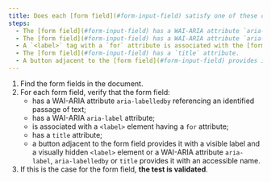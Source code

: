 ```yaml
---
title: Does each [form field](#form-input-field) satisfy one of these conditions?
steps:
  - The [form field](#form-input-field) has a WAI-ARIA attribute `aria-labelledby` referencing a [text passage](#text-passage-linked-by-aria -labelledby-or-aria-describedby) identified.
  - The [form field](#form-input-field) has a WAI-ARIA attribute `aria-label`.
  - A `<label>` tag with a `for` attribute is associated with the [form field](#form-input-field).
  - The [form field](#form-input-field) has a `title` attribute.
  - A button adjacent to the [form field](#form-input-field) provides it with a visible label and a visually hidden `<label>` element or a WAI-ARIA `aria-label` attribute, ` aria-labelledby` or `title` provides an accessible name for it.
---
```


1. Find the form fields in the document.
2. For each form field, verify that the form field:
   - has a WAI-ARIA attribute `aria-labelledby` referencing an identified passage of text;
   - has a WAI-ARIA `aria-label` attribute;
   - is associated with a `<label>` element having a `for` attribute;
   - has a `title` attribute;
   - a button adjacent to the form field provides it with a visible label and a visually hidden `<label>` element or a WAI-ARIA attribute `aria-label`, `aria-labelledby` or `title` provides it with an accessible name.
3. If this is the case for the form field, **the test is validated**.
